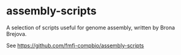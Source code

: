 # assembly-scripts
A selection of scripts useful for genome assembly, written by Brona Brejova.

See https://github.com/fmfi-compbio/assembly-scripts

